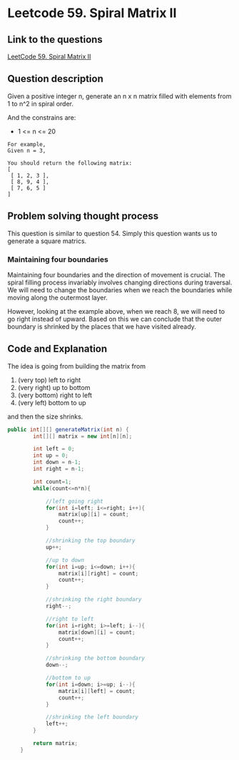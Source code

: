 # Leetcode 59. Spiral Matrix II

## Link to the questions

[LeetCode 59. Spiral Matrix II](https://leetcode.com/problems/spiral-matrix-ii/description/)

## Question description

Given a positive integer n, generate an n x n matrix filled with elements from 1 to n^2 in spiral order.

And the constrains are:
 - 1 <= n <= 20

```
For example,
Given n = 3,

You should return the following matrix:
[
 [ 1, 2, 3 ],
 [ 8, 9, 4 ],
 [ 7, 6, 5 ]
]
```

## Problem solving thought process

This question is similar to question 54. Simply this question wants us to generate a square matrics.

### Maintaining four boundaries

Maintaining four boundaries and the direction of movement is crucial. The spiral filling process invariably involves changing directions during traversal. We will need to change the boundaries when we reach the boundaries while moving along the outermost layer.

However, looking at the example above, when we reach 8, we will need to go right instead of upward. Based on this we can conclude that the outer boundary is shrinked by the places that we have visited already.

## Code and Explanation

The idea is going from building the matrix from
1. (very top) left to right
2. (very right) up to bottom
3. (very bottom) right to left
4. (very left) bottom to up

and then the size shrinks.

```java
public int[][] generateMatrix(int n) {
        int[][] matrix = new int[n][n];

        int left = 0;
        int up = 0;
        int down = n-1;
        int right = n-1;

        int count=1; 
        while(count<=n*n){

            //left going right
            for(int i=left; i<=right; i++){
                matrix[up][i] = count;
                count++;
            }

            //shrinking the top boundary
            up++;

            //up to down
            for(int i=up; i<=down; i++){
                matrix[i][right] = count;
                count++;
            }

            //shrinking the right boundary
            right--;

            //right to left
            for(int i=right; i>=left; i--){
                matrix[down][i] = count;
                count++;
            }

            //shrinking the bottom boundary
            down--;

            //bottom to up
            for(int i=down; i>=up; i--){
                matrix[i][left] = count;
                count++;
            }

            //shrinking the left boundary
            left++;
        }

        return matrix;
    }
```